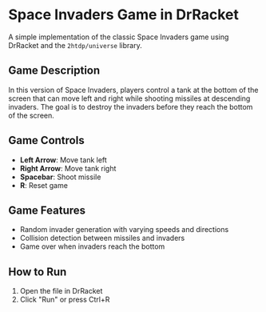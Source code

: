 # Space Invaders Game in DrRacket

A simple implementation of the classic Space Invaders game using DrRacket and the `2htdp/universe` library.

## Game Description

In this version of Space Invaders, players control a tank at the bottom of the screen that can move left and right while shooting missiles at descending invaders. The goal is to destroy the invaders before they reach the bottom of the screen.

## Game Controls

- **Left Arrow**: Move tank left
- **Right Arrow**: Move tank right
- **Spacebar**: Shoot missile
- **R**: Reset game

## Game Features

- Random invader generation with varying speeds and directions
- Collision detection between missiles and invaders
- Game over when invaders reach the bottom


## How to Run

1. Open the file in DrRacket
2. Click "Run" or press Ctrl+R

